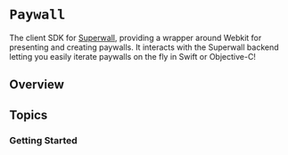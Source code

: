 # ``Paywall``

The client SDK for [Superwall](https://superwall.com), providing a wrapper around Webkit for presenting and creating paywalls. It interacts with the Superwall backend letting you easily iterate paywalls on the fly in Swift or Objective-C!

## Overview



## Topics

### Getting Started

<!-- ``<doc:SwiftUI>``->
